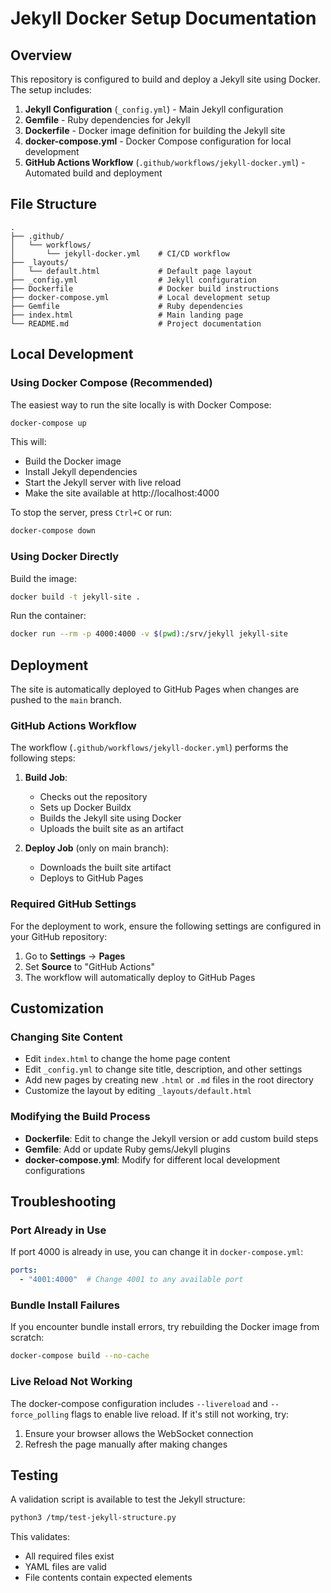 # Jekyll Docker Setup Documentation

## Overview

This repository is configured to build and deploy a Jekyll site using Docker. The setup includes:

1. **Jekyll Configuration** (`_config.yml`) - Main Jekyll configuration
2. **Gemfile** - Ruby dependencies for Jekyll
3. **Dockerfile** - Docker image definition for building the Jekyll site
4. **docker-compose.yml** - Docker Compose configuration for local development
5. **GitHub Actions Workflow** (`.github/workflows/jekyll-docker.yml`) - Automated build and deployment

## File Structure

```
.
├── .github/
│   └── workflows/
│       └── jekyll-docker.yml    # CI/CD workflow
├── _layouts/
│   └── default.html             # Default page layout
├── _config.yml                  # Jekyll configuration
├── Dockerfile                   # Docker build instructions
├── docker-compose.yml           # Local development setup
├── Gemfile                      # Ruby dependencies
├── index.html                   # Main landing page
└── README.md                    # Project documentation
```

## Local Development

### Using Docker Compose (Recommended)

The easiest way to run the site locally is with Docker Compose:

```bash
docker-compose up
```

This will:
- Build the Docker image
- Install Jekyll dependencies
- Start the Jekyll server with live reload
- Make the site available at http://localhost:4000

To stop the server, press `Ctrl+C` or run:
```bash
docker-compose down
```

### Using Docker Directly

Build the image:
```bash
docker build -t jekyll-site .
```

Run the container:
```bash
docker run --rm -p 4000:4000 -v $(pwd):/srv/jekyll jekyll-site
```

## Deployment

The site is automatically deployed to GitHub Pages when changes are pushed to the `main` branch.

### GitHub Actions Workflow

The workflow (`.github/workflows/jekyll-docker.yml`) performs the following steps:

1. **Build Job**:
   - Checks out the repository
   - Sets up Docker Buildx
   - Builds the Jekyll site using Docker
   - Uploads the built site as an artifact

2. **Deploy Job** (only on main branch):
   - Downloads the built site artifact
   - Deploys to GitHub Pages

### Required GitHub Settings

For the deployment to work, ensure the following settings are configured in your GitHub repository:

1. Go to **Settings** → **Pages**
2. Set **Source** to "GitHub Actions"
3. The workflow will automatically deploy to GitHub Pages

## Customization

### Changing Site Content

- Edit `index.html` to change the home page content
- Edit `_config.yml` to change site title, description, and other settings
- Add new pages by creating new `.html` or `.md` files in the root directory
- Customize the layout by editing `_layouts/default.html`

### Modifying the Build Process

- **Dockerfile**: Edit to change the Jekyll version or add custom build steps
- **Gemfile**: Add or update Ruby gems/Jekyll plugins
- **docker-compose.yml**: Modify for different local development configurations

## Troubleshooting

### Port Already in Use

If port 4000 is already in use, you can change it in `docker-compose.yml`:

```yaml
ports:
  - "4001:4000"  # Change 4001 to any available port
```

### Bundle Install Failures

If you encounter bundle install errors, try rebuilding the Docker image from scratch:

```bash
docker-compose build --no-cache
```

### Live Reload Not Working

The docker-compose configuration includes `--livereload` and `--force_polling` flags to enable live reload. If it's still not working, try:

1. Ensure your browser allows the WebSocket connection
2. Refresh the page manually after making changes

## Testing

A validation script is available to test the Jekyll structure:

```bash
python3 /tmp/test-jekyll-structure.py
```

This validates:
- All required files exist
- YAML files are valid
- File contents contain expected elements
